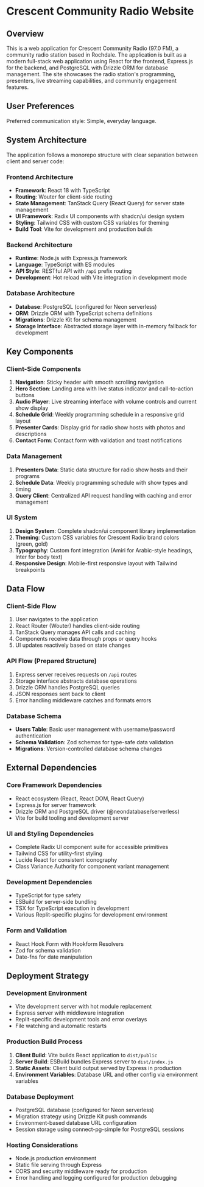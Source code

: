 # Crescent Community Radio Website

## Overview

This is a web application for Crescent Community Radio (97.0 FM), a community radio station based in Rochdale. The application is built as a modern full-stack web application using React for the frontend, Express.js for the backend, and PostgreSQL with Drizzle ORM for database management. The site showcases the radio station's programming, presenters, live streaming capabilities, and community engagement features.

## User Preferences

Preferred communication style: Simple, everyday language.

## System Architecture

The application follows a monorepo structure with clear separation between client and server code:

### Frontend Architecture
- **Framework**: React 18 with TypeScript
- **Routing**: Wouter for client-side routing
- **State Management**: TanStack Query (React Query) for server state management
- **UI Framework**: Radix UI components with shadcn/ui design system
- **Styling**: Tailwind CSS with custom CSS variables for theming
- **Build Tool**: Vite for development and production builds

### Backend Architecture
- **Runtime**: Node.js with Express.js framework
- **Language**: TypeScript with ES modules
- **API Style**: RESTful API with `/api` prefix routing
- **Development**: Hot reload with Vite integration in development mode

### Database Architecture
- **Database**: PostgreSQL (configured for Neon serverless)
- **ORM**: Drizzle ORM with TypeScript schema definitions
- **Migrations**: Drizzle Kit for schema management
- **Storage Interface**: Abstracted storage layer with in-memory fallback for development

## Key Components

### Client-Side Components
1. **Navigation**: Sticky header with smooth scrolling navigation
2. **Hero Section**: Landing area with live status indicator and call-to-action buttons
3. **Audio Player**: Live streaming interface with volume controls and current show display
4. **Schedule Grid**: Weekly programming schedule in a responsive grid layout
5. **Presenter Cards**: Display grid for radio show hosts with photos and descriptions
6. **Contact Form**: Contact form with validation and toast notifications

### Data Management
1. **Presenters Data**: Static data structure for radio show hosts and their programs
2. **Schedule Data**: Weekly programming schedule with show types and timing
3. **Query Client**: Centralized API request handling with caching and error management

### UI System
1. **Design System**: Complete shadcn/ui component library implementation
2. **Theming**: Custom CSS variables for Crescent Radio brand colors (green, gold)
3. **Typography**: Custom font integration (Amiri for Arabic-style headings, Inter for body text)
4. **Responsive Design**: Mobile-first responsive layout with Tailwind breakpoints

## Data Flow

### Client-Side Flow
1. User navigates to the application
2. React Router (Wouter) handles client-side routing
3. TanStack Query manages API calls and caching
4. Components receive data through props or query hooks
5. UI updates reactively based on state changes

### API Flow (Prepared Structure)
1. Express server receives requests on `/api` routes
2. Storage interface abstracts database operations
3. Drizzle ORM handles PostgreSQL queries
4. JSON responses sent back to client
5. Error handling middleware catches and formats errors

### Database Schema
- **Users Table**: Basic user management with username/password authentication
- **Schema Validation**: Zod schemas for type-safe data validation
- **Migrations**: Version-controlled database schema changes

## External Dependencies

### Core Framework Dependencies
- React ecosystem (React, React DOM, React Query)
- Express.js for server framework
- Drizzle ORM and PostgreSQL driver (@neondatabase/serverless)
- Vite for build tooling and development server

### UI and Styling Dependencies
- Complete Radix UI component suite for accessible primitives
- Tailwind CSS for utility-first styling
- Lucide React for consistent iconography
- Class Variance Authority for component variant management

### Development Dependencies
- TypeScript for type safety
- ESBuild for server-side bundling
- TSX for TypeScript execution in development
- Various Replit-specific plugins for development environment

### Form and Validation
- React Hook Form with Hookform Resolvers
- Zod for schema validation
- Date-fns for date manipulation

## Deployment Strategy

### Development Environment
- Vite development server with hot module replacement
- Express server with middleware integration
- Replit-specific development tools and error overlays
- File watching and automatic restarts

### Production Build Process
1. **Client Build**: Vite builds React application to `dist/public`
2. **Server Build**: ESBuild bundles Express server to `dist/index.js`
3. **Static Assets**: Client build output served by Express in production
4. **Environment Variables**: Database URL and other config via environment variables

### Database Deployment
- PostgreSQL database (configured for Neon serverless)
- Migration strategy using Drizzle Kit push commands
- Environment-based database URL configuration
- Session storage using connect-pg-simple for PostgreSQL sessions

### Hosting Considerations
- Node.js production environment
- Static file serving through Express
- CORS and security middleware ready for production
- Error handling and logging configured for production debugging